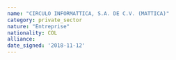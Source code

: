 ```yaml
---
name: "CIRCULO INFORMATTICA, S.A. DE C.V. (MATTICA)"
category: private_sector
nature: "Entreprise"
nationality: COL
alliance: 
date_signed: '2018-11-12'
---
```

    